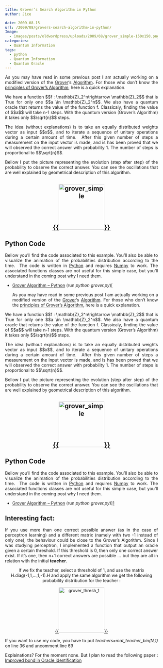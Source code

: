 ```yaml
---
title: Grover’s Search Algorithm in Python
author: Jice

date: 2009-08-15
url: /2009/08/grovers-search-algorithm-in-python/
Image:
  - images/posts/oldwordpress/uploads/2009/08/grover_simple-150x150.png
categories:
  - Quantum Information
tags:
  - python
  - Quantum Information
  - Quantum Oracle
---
```

<p style="text-align: justify;">
  As you may have read in some previous post I am actually working on a modified version of the <a title="Lee Grover" href="http://www1.bell-labs.com/user/lkgrover/" target="_blank">Grover</a>&#8216;s <a title="Grover's Search Algorithm" href="http://arxiv.org/abs/quant-ph/9605043" target="_blank">Algorithm</a>. For those who don&#8217;t know the <a title="Explanations of Grover's Algorithm" href="http://www.quantiki.org/wiki/index.php/Grover%27s_search_algorithm" target="_blank">principles of Grover&#8217;s Algorithm</a>, here is a quick explanation.
</p>

<p style="text-align: justify;">
  We have a function $$f : \mathbb{Z}_2^n\rightarrow \mathbb{Z}_2$$ that is True for only one $$a \in \mathbb{Z}_2^n$$. We also have a quantum oracle that returns the value of the function f. Classicaly, finding the value of $$a$$ will take n-1 steps. With the quantum version (Grover&#8217;s Algorithm) it takes only $$\sqrt{n}$$ steps.
</p>

<p style="text-align: justify;">
  The idea (without explanations) is to take an equally distributed weights vector as input $$x$$, and to iterate a sequence of unitary operations during a certain amount of time.  After this given number of steps a measurement on the input vector is made, and is has been proved that we will observed the correct answer with probability 1. The number of steps is proportional to $$\sqrt{n}$$.
</p>

<p style="text-align: justify;">
  Bellow I put the picture representing the evolution (step after step) of the probability to observe the correct answer. You can see the oscillations that are well explained by geometrical description of this algorithm.
</p>

<h2 style="text-align: center;">
  <a href="images/posts/oldwordpress/uploads/2009/08/grover_simple.png">{{<img class="aligncenter size-thumbnail wp-image-801" title="grover_simple" src="images/posts/oldwordpress/uploads/2009/08/grover_simple-150x150.png" alt="grover_simple" width="150" height="150" >}}</a>
</h2>

<h2 style="text-align: justify;">
  Python Code
</h2>

<p style="text-align: justify;">
  Bellow you&#8217;ll find the code associated to this example. You&#8217;ll also be able to visualize the animation of the probabilities distribution according to the time.  The code is written in <a title="Python" href="http://www.python.org/" target="_blank">Python</a> and requires <a title="Numpy" href="http://numpy.scipy.org/" target="_blank">Numpy</a> to work. The associated functions classes are not useful for this simple case, but you&#8217;ll understand in the coming post why I need them.
</p>

  * [Grover Algorithm &#8211; Python][1] (run _python grover.py_)[<p style="text-align: justify;">
  As you may have read in some previous post I am actually working on a modified version of the <a title="Lee Grover" href="http://www1.bell-labs.com/user/lkgrover/" target="_blank">Grover</a>&#8216;s <a title="Grover's Search Algorithm" href="http://arxiv.org/abs/quant-ph/9605043" target="_blank">Algorithm</a>. For those who don&#8217;t know the <a title="Explanations of Grover's Algorithm" href="http://www.quantiki.org/wiki/index.php/Grover%27s_search_algorithm" target="_blank">principles of Grover&#8217;s Algorithm</a>, here is a quick explanation.
</p>

<p style="text-align: justify;">
  We have a function $$f : \mathbb{Z}_2^n\rightarrow \mathbb{Z}_2$$ that is True for only one $$a \in \mathbb{Z}_2^n$$. We also have a quantum oracle that returns the value of the function f. Classicaly, finding the value of $$a$$ will take n-1 steps. With the quantum version (Grover&#8217;s Algorithm) it takes only $$\sqrt{n}$$ steps.
</p>

<p style="text-align: justify;">
  The idea (without explanations) is to take an equally distributed weights vector as input $$x$$, and to iterate a sequence of unitary operations during a certain amount of time.  After this given number of steps a measurement on the input vector is made, and is has been proved that we will observed the correct answer with probability 1. The number of steps is proportional to $$\sqrt{n}$$.
</p>

<p style="text-align: justify;">
  Bellow I put the picture representing the evolution (step after step) of the probability to observe the correct answer. You can see the oscillations that are well explained by geometrical description of this algorithm.
</p>

<h2 style="text-align: center;">
  <a href="images/posts/oldwordpress/uploads/2009/08/grover_simple.png">{{<img class="aligncenter size-thumbnail wp-image-801" title="grover_simple" src="images/posts/oldwordpress/uploads/2009/08/grover_simple-150x150.png" alt="grover_simple" width="150" height="150" >}}</a>
</h2>

<h2 style="text-align: justify;">
  Python Code
</h2>

<p style="text-align: justify;">
  Bellow you&#8217;ll find the code associated to this example. You&#8217;ll also be able to visualize the animation of the probabilities distribution according to the time.  The code is written in <a title="Python" href="http://www.python.org/" target="_blank">Python</a> and requires <a title="Numpy" href="http://numpy.scipy.org/" target="_blank">Numpy</a> to work. The associated functions classes are not useful for this simple case, but you&#8217;ll understand in the coming post why I need them.
</p>

  * [Grover Algorithm &#8211; Python][1] (run _python grover.py_)][1] 

<h2 style="text-align: justify;">
  Interesting fact:
</h2>

<p style="text-align: justify;">
  If you use more than one correct possible answer (as in the case of perceptron learning) and a different matrix (namely with two -1 instead of only one), the behaviour could be close to the Grover&#8217;s Algorithm. Since I was studying perceptron, I implemented a function that output an oracle given a certain threshold. If this threshold is 0, then only one correct answer exist. If it&#8217;s one, then n+1 correct answers are possible &#8230; but they are all in relation with the initial <strong>teacher</strong>.
</p>

<p style="text-align: center;">
  If we fix the teacher, select a threshold of 1, and use the matrix H.diag(-1,1,&#8230;,1,-1).H and apply the same algorithm we get the following probability distribution for the teacher :
</p>

<p style="text-align: center;">
  <a href="images/posts/oldwordpress/uploads/2009/08/grover_thresh_1.png">{{<img class="aligncenter size-thumbnail wp-image-804" title="grover_thresh_1" src="images/posts/oldwordpress/uploads/2009/08/grover_thresh_1-150x150.png" alt="grover_thresh_1" width="150" height="150" >}}</a>
</p>

<p style="text-align: justify;">
  <p style="text-align: justify;">
    If you want to use my code, you have to put <em>teachers=mat_teacher_bin(N,1) </em>on line 36 and uncomment line 69
  </p>
  
  <p style="text-align: justify;">
    Explainations? For the moment none. But I plan to read the following paper : <a href="http://www.sciencedirect.com/science?_ob=ArticleURL&_udi=B6V1G-4MMWHMX-1&_user=10&_rdoc=1&_fmt=&_orig=search&_sort=d&_docanchor=&view=c&_searchStrId=980896614&_rerunOrigin=google&_acct=C000050221&_version=1&_urlVersion=0&_userid=10&md5=7c1272e80f23322e994db33251e2d2df" target="_blank">Improved bond in Oracle identification</a>
  </p>
  
  <p style="text-align: justify;">

 [1]: images/posts/oldwordpress/uploads/2009/08/Grover.zip